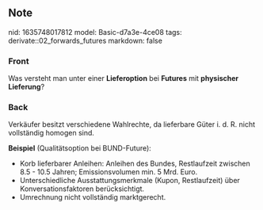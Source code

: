 ## Note
nid: 1635748017812
model: Basic-d7a3e-4ce08
tags: derivate::02_forwards_futures
markdown: false

### Front
Was versteht man unter einer <b>Lieferoption</b> bei <b>Futures</b>
mit <b>physischer Lieferung</b>?

### Back
Verkäufer besitzt verschiedene Wahlrechte, da lieferbare Güter i.
d. R. nicht vollständig homogen sind.
<div>
  <b>Beispiel</b> (Qualitätsoption bei BUND-Future):
</div>
<div>
  <ul>
    <li>Korb lieferbarer Anleihen: Anleihen des Bundes,
    Restlaufzeit zwischen 8.5 - 10.5 Jahren; Emissionsvolumen min.
    5 Mrd. Euro.
    <li>Unterschiedliche Ausstattungsmerkmale (Kupon, Restlaufzeit)
    über Konversationsfaktoren berücksichtigt.
    <li>Umrechnung nicht vollständig marktgerecht.
  </ul>
</div>
